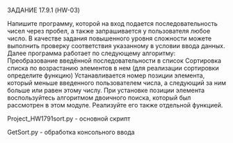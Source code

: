 ЗАДАНИЕ 17.9.1 (HW-03)

Напишите программу, которой на вход подается последовательность чисел через пробел, а также запрашивается 
у пользователя любое число.
В качестве задания повышенного уровня сложности можете выполнить проверку соответствия указанному в условии ввода данных.
Далее программа работает по следующему алгоритму:
Преобразование введённой последовательности в список
Сортировка списка по возрастанию элементов в нем (для реализации сортировки определите функцию)
Устанавливается номер позиции элемента, который меньше введенного пользователем числа, а следующий за ним больше 
или равен этому числу. При установке позиции элемента воспользуйтесь алгоритмом двоичного поиска, который был 
рассмотрен в этом модуле. Реализуйте его также отдельной функцией.

Project_HW1791sort.py - основной скрипт

GetSort.py - обработка консольного ввода